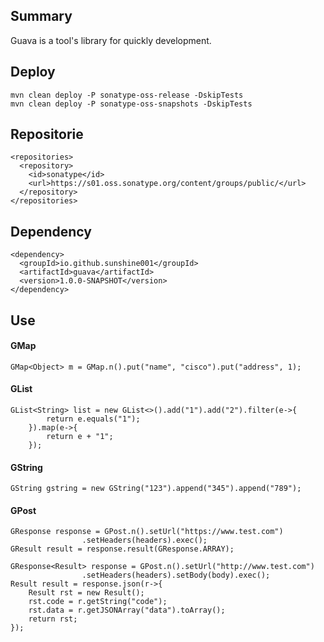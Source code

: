 ## Summary
Guava is a tool's library for quickly development.

## Deploy
```
mvn clean deploy -P sonatype-oss-release -DskipTests
mvn clean deploy -P sonatype-oss-snapshots -DskipTests
``` 

## Repositorie
```
<repositories>
  <repository>
    <id>sonatype</id>
    <url>https://s01.oss.sonatype.org/content/groups/public/</url>
  </repository>
</repositories>
```

## Dependency
```
<dependency>
  <groupId>io.github.sunshine001</groupId>
  <artifactId>guava</artifactId>
  <version>1.0.0-SNAPSHOT</version>
</dependency>
```

## Use
#### GMap
```
GMap<Object> m = GMap.n().put("name", "cisco").put("address", 1);
```
#### GList
```
GList<String> list = new GList<>().add("1").add("2").filter(e->{
        return e.equals("1");
    }).map(e->{
        return e + "1";
    });
```
#### GString
```
GString gstring = new GString("123").append("345").append("789");
```
#### GPost
```
GResponse response = GPost.n().setUrl("https://www.test.com")
                .setHeaders(headers).exec();
GResult result = response.result(GResponse.ARRAY);
```
```
GResponse<Result> response = GPost.n().setUrl("http://www.test.com")
                .setHeaders(headers).setBody(body).exec();
Result result = response.json(r->{
    Result rst = new Result();
    rst.code = r.getString("code");
    rst.data = r.getJSONArray("data").toArray();
    return rst;
});
```
